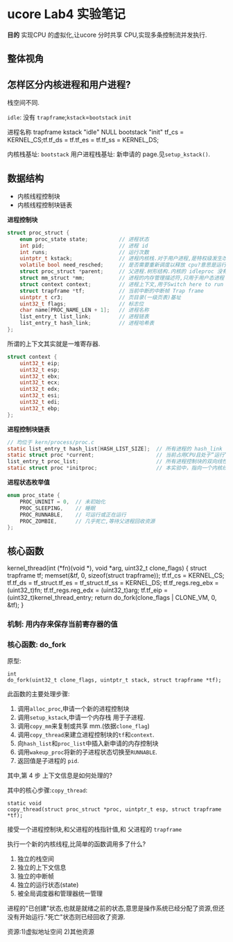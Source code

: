 # ucore Lab4 实验笔记

**目的** 实现CPU 的虚拟化,让ucore 分时共享 CPU,实现多条控制流并发执行.

## 整体视角

## 怎样区分内核进程和用户进程?

栈空间不同.

`idle`: 没有 `trapframe`;`kstack`=`bootstack`
`init`

进程名称    trapframe   kstack
"idle"  NULL    bootstack
"init"  tf_cs = KERNEL_CS;tf.tf_ds = tf.tf_es = tf.tf_ss = KERNEL_DS;


内核栈基址: `bootstack`
用户进程栈基址: 新申请的 page.见`setup_kstack()`.

## 数据结构

- 内核线程控制块
- 内核线程控制块链表

**进程控制块**

```C
struct proc_struct {
    enum proc_state state;          // 进程状态
    int pid;                        // 进程 id
    int runs;                       // 运行次数
    uintptr_t kstack;               // 进程内核栈.对于用户进程,是特权级发生改变时保存被打断的用户信息栈
    volatile bool need_resched;     // 是否需要重新调度以释放 cpu?意思是运行其他进程而暂停本进程
    struct proc_struct *parent;     // 父进程.树形结构.内核的 idleproc 没有父进程.
    struct mm_struct *mm;           // 进程的内存管理描述符,只用于用户态进程
    struct context context;         // 进程上下文,用于Switch here to run process
    struct trapframe *tf;           // 当前中断的中断帧 Trap frame
    uintptr_t cr3;                  // 页目录(一级页表)基址
    uint32_t flags;                 // 标志位
    char name[PROC_NAME_LEN + 1];   // 进程名称
    list_entry_t list_link;         // 进程链表
    list_entry_t hash_link;         // 进程哈希表
};
```

所谓的上下文其实就是一堆寄存器.

```C
struct context {
    uint32_t eip;
    uint32_t esp;
    uint32_t ebx;
    uint32_t ecx;
    uint32_t edx;
    uint32_t esi;
    uint32_t edi;
    uint32_t ebp;
};
```

**进程控制块链表**

```C
// 均位于 kern/process/proc.c
static list_entry_t hash_list[HASH_LIST_SIZE];  // 所有进程的 hash_link 
static struct proc *current;                    // 当前占用CPU且处于“运行”状态进程控制块指针。通常这个变量是只读的，只有在进程切换的时候才进行修改，并且整个切换和修改过程需要保证操作的原子性，目前至少需要屏蔽中断。可以参考 switch_to 的实现。
list_entry_t proc_list;                         // 所有进程控制块的双向线性列表，proc_struct中的成员变量list_link将链接入这个链表中。
static struct proc *initproc;                   // 本实验中，指向一个内核线程。本实验以后，此指针将指向第一个用户态进程。
```

**进程状态枚举值**

```C
enum proc_state {
    PROC_UNINIT = 0,  // 未初始化
    PROC_SLEEPING,    // 睡眠
    PROC_RUNNABLE,    // 可运行或正在运行
    PROC_ZOMBIE,      // 几乎死亡,等待父进程回收资源
};
```

## 核心函数

kernel_thread(int (*fn)(void *), void *arg, uint32_t clone_flags)
{
    struct trapframe tf;
    memset(&tf, 0, sizeof(struct trapframe));
    tf.tf_cs = KERNEL_CS;
    tf.tf_ds = tf_struct.tf_es = tf_struct.tf_ss = KERNEL_DS;
    tf.tf_regs.reg_ebx = (uint32_t)fn;
    tf.tf_regs.reg_edx = (uint32_t)arg;
    tf.tf_eip = (uint32_t)kernel_thread_entry;
    return do_fork(clone_flags | CLONE_VM, 0, &tf);
}

### 机制: 用内存来保存当前寄存器的值

### 核心函数: do_fork

原型:

```
int
do_fork(uint32_t clone_flags, uintptr_t stack, struct trapframe *tf);
```

此函数的主要处理步骤:

1. 调用`alloc_proc`,申请一个新的进程控制块
2. 调用`setup_kstack`,申请一个内存栈 用于子进程.
3. 调用`copy_mm`来复制或共享 mm.(依据`clone_flag`)
4. 调用`copy_thread`来建立进程控制块的`tf`和`context`.
5. 向`hash_list`和`proc_list`中插入新申请的内存控制块
6. 调用`wakeup_proc`将新的子进程状态切换至`RUNNABLE`.
7. 返回值是子进程的 `pid`.

其中,第 4 步 上下文信息是如何处理的?

其中的核心步骤:`copy_thread`:

```
static void
copy_thread(struct proc_struct *proc, uintptr_t esp, struct trapframe *tf);
```

接受一个进程控制块,和父进程的栈指针值,和 父进程的 `trapframe`

执行一个新的内核线程,比简单的函数调用多了什么?

1. 独立的栈空间
2. 独立的上下文信息
3. 独立的中断帧
4. 独立的运行状态(state)
5. 被全局调度器和管理器统一管理

进程的"已创建"状态,也就是就绪之前的状态,意思是操作系统已经分配了资源,但还没有开始运行."死亡"状态则已经回收了资源.

资源:1)虚拟地址空间 2)其他资源

